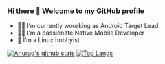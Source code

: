 ### Hi there 👋 Welcome to my GitHub profile
- :man_office_worker: I’m currently woorking as Android Target Lead
- :man_technologist: I’m a passionate Native Mobile Developer
- :penguin: I’m a Linux hobbyist


[![Anurag's github stats](https://github-readme-stats.vercel.app/api?username=mustafaozhan&count_private=true&bg_color=DEG,21d6d3,044fab&icon_color=ffffff&title_color=ffffff&include_all_commits=true&theme=vue&line_height=33&show_icons=true)](https://github.com/anuraghazra/github-readme-stats) [![Top Langs](https://github-readme-stats.vercel.app/api/top-langs/?username=mustafaozhan&line_height=24&bg_color=DEG,044fab,21d6d3&title_color=ffffff&icon_color=ffffff&theme=vue&hide=css)](https://github.com/anuraghazra/github-readme-stats)
